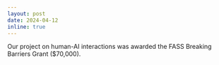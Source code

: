 ```yaml
---
layout: post
date: 2024-04-12
inline: true
---
```

Our project on human-AI interactions was awarded the FASS Breaking Barriers Grant ($70,000).